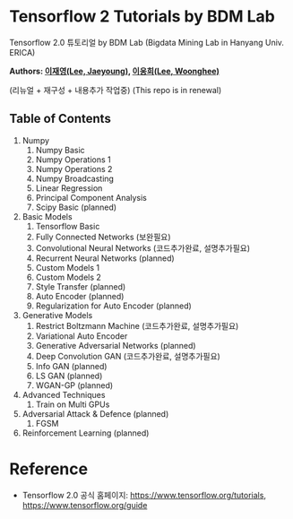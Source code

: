 # Tensorflow 2 Tutorials by BDM Lab
Tensorflow 2.0 튜토리얼 by BDM Lab (Bigdata Mining Lab in Hanyang Univ. ERICA)

**Authors: [이재영(Lee, Jaeyoung)](https://github.com/wayexists02), [이웅희(Lee, Woonghee)](https://github.com/WoongheeLee)**

(리뉴얼 + 재구성 + 내용추가 작업중)
(This repo is in renewal)

## Table of Contents
1. Numpy
    1. Numpy Basic
    2. Numpy Operations 1
    3. Numpy Operations 2
    4. Numpy Broadcasting
    5. Linear Regression
    6. Principal Component Analysis
    7. Scipy Basic (planned)
2. Basic Models
    1. Tensorflow Basic
    2. Fully Connected Networks (보완필요)
    3. Convolutional Neural Networks (코드추가완료, 설명추가필요)
    4. Recurrent Neural Networks (planned)
    5. Custom Models 1
    6. Custom Models 2
    7. Style Transfer (planned)
    8. Auto Encoder (planned)
    9. Regularization for Auto Encoder (planned)
3. Generative Models
    1. Restrict Boltzmann Machine (코드추가완료, 설명추가필요)
    2. Variational Auto Encoder
    3. Generative Adversarial Networks (planned)
    4. Deep Convolution GAN (코드추가완료, 설명추가필요)
    5. Info GAN (planned)
    6. LS GAN (planned)
    7. WGAN-GP (planned)
4. Advanced Techniques
    1. Train on Multi GPUs
5. Adversarial Attack & Defence (planned)
    1. FGSM
6. Reinforcement Learning (planned)

# Reference
- Tensorflow 2.0 공식 홈페이지: https://www.tensorflow.org/tutorials, https://www.tensorflow.org/guide
